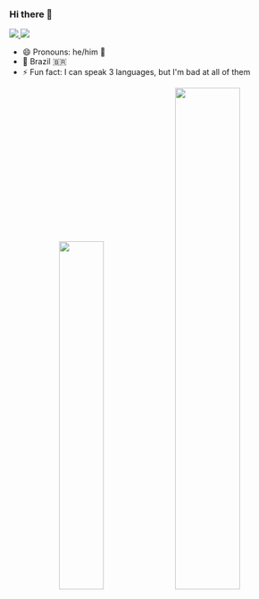 ### Hi there 👋

<a title="Discord" href="https://discord.gg/674gpDQUVq">
       <img src="https://img.shields.io/discord/809528329337962516?label=discord&logo=discord" />
     </a>
<a title="Twitter" href="https://twitter.com/bdlukaadev">
       <img src="https://img.shields.io/badge/twitter-bdlukaadev-blue?style=flat-square&color=7A7574&labelColor=0078D7">
     </a>
     
- 😄 Pronouns: he/him 🌈
- 📌 Brazil :brazil:
- ⚡ Fun fact: I can speak 3 languages, but I'm bad at all of them

<div align="center">
   <img width="40%" src="https://github-readme-stats.vercel.app/api/top-langs/?username=bdlukaa&theme=dark&layout=compact" /> <img width="48%" src="https://github-readme-stats.vercel.app/api?username=bdlukaa&show_icons=true&theme=dark" />
</div>
